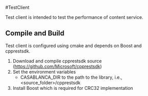 #TestClient

Test client is intended to test the performance of content service.


Compile and Build
-----------------------------
Test client is configured using cmake and depends on Boost and cpprestsdk.

1. Download and compile cpprestsdk source (https://github.com/Microsoft/cpprestsdk)
2. Set the environment variables
    - CASABLANCA_DIR to the path to the library, i.e., <source_folder>/cpprestsdk
3. Install Boost which is required for CRC32 implementation
